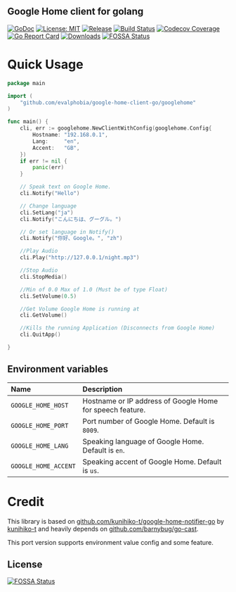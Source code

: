 Google Home client for golang
----

[![GoDoc][1]][2] [![License: MIT][3]][4] [![Release][5]][6] [![Build Status][7]][8] [![Codecov Coverage][11]][12] [![Go Report Card][13]][14] [![Downloads][15]][16]
[![FOSSA Status](https://app.fossa.com/api/projects/git%2Bgithub.com%2Fevalphobia%2Fgoogle-home-client-go.svg?type=shield)](https://app.fossa.com/projects/git%2Bgithub.com%2Fevalphobia%2Fgoogle-home-client-go?ref=badge_shield)

[1]: https://godoc.org/github.com/evalphobia/google-home-client-go?status.svg
[2]: https://godoc.org/github.com/evalphobia/google-home-client-go
[3]: https://img.shields.io/badge/License-MIT-blue.svg
[4]: LICENSE.md
[5]: https://img.shields.io/github/release/evalphobia/google-home-client-go.svg
[6]: https://github.com/evalphobia/google-home-client-go/releases/latest
[7]: https://travis-ci.org/evalphobia/google-home-client-go.svg?branch=master
[8]: https://travis-ci.org/evalphobia/google-home-client-go
[9]: https://coveralls.io/repos/evalphobia/google-home-client-go/badge.svg?branch=master&service=github
[10]: https://coveralls.io/github/evalphobia/google-home-client-go?branch=master
[11]: https://codecov.io/github/evalphobia/google-home-client-go/coverage.svg?branch=master
[12]: https://codecov.io/github/evalphobia/google-home-client-go?branch=master
[13]: https://goreportcard.com/badge/github.com/evalphobia/google-home-client-go
[14]: https://goreportcard.com/report/github.com/evalphobia/google-home-client-go
[15]: https://img.shields.io/github/downloads/evalphobia/google-home-client-go/total.svg?maxAge=1800
[16]: https://github.com/evalphobia/google-home-client-go/releases
[17]: https://img.shields.io/github/stars/evalphobia/google-home-client-go.svg
[18]: https://github.com/evalphobia/google-home-client-go/stargazers

# Quick Usage

```go
package main

import (
	"github.com/evalphobia/google-home-client-go/googlehome"
)

func main() {
	cli, err := googlehome.NewClientWithConfig(googlehome.Config{
		Hostname: "192.168.0.1",
		Lang:     "en",
		Accent:   "GB",
	})
	if err != nil {
		panic(err)
	}

	// Speak text on Google Home.
	cli.Notify("Hello")

	// Change language
	cli.SetLang("ja")
	cli.Notify("こんにちは、グーグル。")

	// Or set language in Notify()
	cli.Notify("你好、Google。", "zh")

	//Play Audio
	cli.Play("http://127.0.0.1/night.mp3")

	//Stop Audio
	cli.StopMedia()

	//Min of 0.0 Max of 1.0 (Must be of type Float)
	cli.SetVolume(0.5)

	//Get Volume Google Home is running at
	cli.GetVolume()

	//Kills the running Application (Disconnects from Google Home)
	cli.QuitApp()

}

```

## Environment variables

|Name|Description|
|:--|:--|
| `GOOGLE_HOME_HOST` | Hostname or IP address of Google Home for speech feature. |
| `GOOGLE_HOME_PORT` | Port number of Google Home. Default is `8009`. |
| `GOOGLE_HOME_LANG` | Speaking language of Google Home. Default is `en`. |
| `GOOGLE_HOME_ACCENT` | Speaking accent of Google Home. Default is `us`. |


# Credit

This library is based on [github.com/kunihiko-t/google-home-notifier-go](https://github.com/kunihiko-t/google-home-notifier-go) by [kunihiko-t](https://github.com/kunihiko-t/) and heavily depends on [github.com/barnybug/go-cast](https://github.com/barnybug/go-cast).

This port version supports environment value config and some feature.


## License
[![FOSSA Status](https://app.fossa.com/api/projects/git%2Bgithub.com%2Fevalphobia%2Fgoogle-home-client-go.svg?type=large)](https://app.fossa.com/projects/git%2Bgithub.com%2Fevalphobia%2Fgoogle-home-client-go?ref=badge_large)